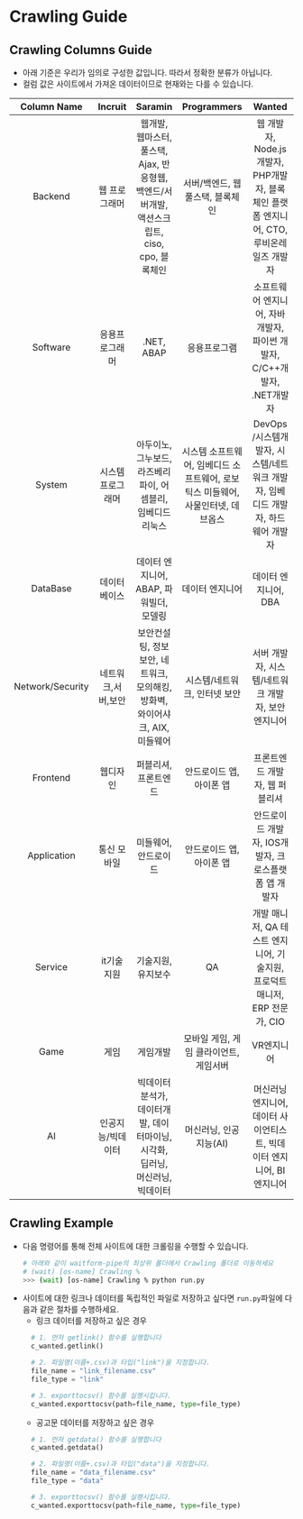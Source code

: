# Crawling Guide

## Crawling Columns Guide
- 아래 기준은 우리가 임의로 구성한 값입니다. 따라서 정확한 분류가 아닙니다.
- 컬럼 값은 사이트에서 가져온 데이터이므로 현재와는 다를 수 있습니다.

|Column Name|Incruit|Saramin|Programmers|Wanted|
|:---------:|:-----:|:-----:|:---------:|:----:|
|Backend |웹 프로그래머 |웹개발, 웹마스터, 풀스택, Ajax, 반응형웹, 백엔드/서버개발, 액션스크립트, ciso, cpo, 블록체인 |서버/백엔드, 웹 풀스택, 블록체인 |웹 개발자, Node.js개발자, PHP개발자, 블록체인 플랫폼 엔지니어, CTO, 루비온레일즈 개발자 |
|Software |응용프로그래머 |.NET, ABAP |응용프로그램 |소프트웨어 엔지니어, 자바 개발자, 파이썬 개발자, C/C++개발자, .NET개발자 |
|System |시스템 프로그래머 |아두이노, 그누보드, 라즈베리파이, 어셈블리, 임베디드 리눅스 |시스템 소프트웨어, 임베디드 소프트웨어, 로보틱스 미들웨어, 사물인터넷, 데브옵스 |DevOps /시스템개발자, 시스템/네트워크 개발자, 임베디드 개발자, 하드웨어 개발자 |
|DataBase |데이터베이스 |데이터 엔지니어, ABAP, 파워빌더, 모델링 |데이터 엔지니어 |데이터 엔지니어, DBA |
|Network/Security |네트워크,서버,보안 |보안컨설팅, 정보보안, 네트워크, 모의해킹, 방화벽, 와이어샤크, AIX, 미들웨어 |시스템/네트워크, 인터넷 보안 |서버 개발자, 시스템/네트워크 개발자, 보안 엔지니어 |
|Frontend |웹디자인 |퍼블리셔, 프론트엔드 |안드로이드 앱, 아이폰 앱 |프론트엔드 개발자, 웹 퍼블리셔 |
|Application |통신 모바일 |미들웨어, 안드로이드 |안드로이드 앱, 아이폰 앱 |안드로이드 개발자, IOS개발자, 크로스플랫폼 앱 개발자 |
|Service |it기술지원 |기술지원, 유지보수 |QA |개발 매니저, QA 테스트 엔지니어, 기술지원, 프로덕트 매니저, ERP 전문가, CIO |
|Game |게임 |게임개발 |모바일 게임, 게임 클라이언트, 게임서버 |VR엔지니어 |
|AI |인공지능/빅데이터 |빅데이터분석가, 데이터개발, 데이터마이닝, 시각화, 딥러닝, 머신러닝, 빅데이터 |머신러닝, 인공지능(AI) |머신러닝 엔지니어, 데이터 사이언티스트, 빅데이터 엔지니어, BI 엔지니어 |

## Crawling Example
- 다음 명령어를 통해 전체 사이트에 대한 크롤링을 수행할 수 있습니다.
  ```bash
  # 아래와 같이 waitform-pipe의 최상위 폴더에서 Crawling 폴더로 이동하세요
  # (wait) [os-name] Crawling %
  >>> (wait) [os-name] Crawling % python run.py
  ```
- 사이트에 대한 링크나 데이터를 독립적인 파일로 저장하고 싶다면 `run.py`파일에 다음과 같은 절차를 수행하세요.
  - 링크 데이터를 저장하고 싶은 경우  
  ```python
    # 1. 먼저 getlink() 함수를 실행합니다
    c_wanted.getlink()

    # 2. 파일명(이름+.csv)과 타입("link")을 지정합니다.
    file_name = "link_filename.csv"
    file_type = "link"

    # 3. exporttocsv() 함수를 실행시킵니다.
    c_wanted.exporttocsv(path=file_name, type=file_type)
  ```
  - 공고문 데이터를 저장하고 싶은 경우
  ```python
    # 1. 먼저 getdata() 함수를 실행합니다
    c_wanted.getdata()

    # 2. 파일명(이름+.csv)과 타입("data")을 지정합니다.
    file_name = "data_filename.csv"
    file_type = "data"

    # 3. exporttocsv() 함수를 실행시킵니다.
    c_wanted.exporttocsv(path=file_name, type=file_type)
  ```
